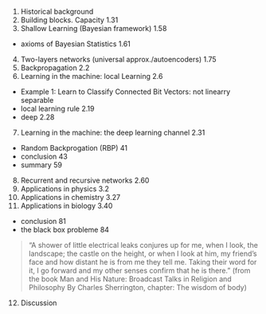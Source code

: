 1. Historical background
2. Building blocks. Capacity 1.31
3. Shallow Learning (Bayesian framework) 1.58
  * axioms of Bayesian Statistics 1.61
4. Two-layers networks (universal approx./autoencoders) 1.75
5. Backpropagation 2.2
6. Learning in the machine: local Learning 2.6 
  * Example 1: Learn to Classify Connected Bit Vectors: not linearry separable
  * local learning rule 2.19
  * deep 2.28
7. Learning in the machine: the deep learning channel 2.31
  * Random Backprogation (RBP) 41
  * conclusion 43
  * summary 59
8. Recurrent and recursive networks 2.60
9. Applications in physics 3.2
10. Applications in chemistry 3.27
11. Applications in biology 3.40
  * conclusion 81
  * the black box probleme 84
> “A shower of little electrical leaks conjures up for me,
  when I look, the landscape; the castle on the height, or when I look at him,
  my friend’s face and how distant he is from me they tell me. Taking their
  word for it, I go forward and my other senses confirm that he is there.”
  (from the book Man and His Nature: Broadcast Talks in Religion and Philosophy
  By Charles Sherrington, chapter: The wisdom of body)
12. Discussion
